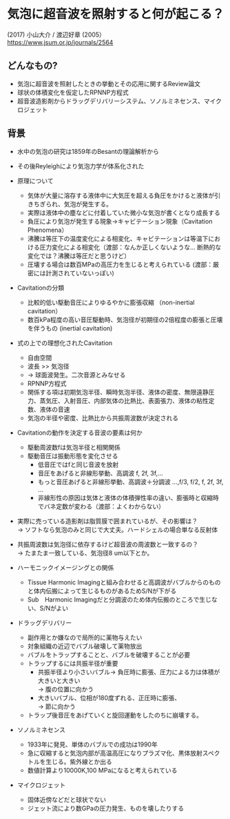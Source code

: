 
# 気泡に超音波を照射すると何が起こる？
(2017) 小山大介 / 渡辺好章 (2005）  
https://www.jsum.or.jp/journals/2564


## どんなもの?
- 気泡に超音波を照射したときの挙動とその応用に関するReview論文
- 球状の体積変化を仮定したRPNNP方程式
- 超音波造影剤からドラッグデリバリーシステム、ソノルミネセンス、マイクロジェット 

## 背景

- 水中の気泡の研究は1859年のBesantの理論解析から
- その後Reyleighにより気泡力学が体系化された

- 原理について
  - 気体が大量に溶存する液体中に大気圧を超える負圧をかけると液体が引きちぎられ、気泡が発生する。
  - 実際は液体中の塵などに付着していた微小な気泡が書くとなり成長する
  - 負圧により気泡が発生する現象→キャビテーション現象（Cavitation Phenomena）
  - 沸騰は等圧下の温度変化による相変化、キャビテーションは等温下における圧力変化による相変化（渡部：なんか正しくないような... 断熱的な変化では？沸騰は等圧だと思うけど）
  - 圧壊する場合は数百MPaの高圧力を生じると考えられている (渡部：厳密には計測されていないっぽい)
  

- Cavitationの分類
  - 比較的低い駆動音圧によりゆるやかに膨張収縮 （non-inertial cavitation）
  - 数百kPa程度の高い音圧駆動時、気泡径が初期径の2倍程度の膨張と圧壊を伴うもの (inertial cavitation)
  
- 式の上での理想化されたCavitation
  - 自由空間
  - 波長 >> 気泡径
  - → 球面波発生。二次音源とみなせる
  - RPNNP方程式
  - 関係する項は初期気泡半径、瞬時気泡半径、液体の密度、無限遠静圧力、蒸気圧、入射音圧、内部気体の比熱比、表面張力、液体の粘性定数、液体の音速
  - 気泡の半径や密度、比熱比から共振周波数が決定される

- Cavitationの動作を決定する音波の要素は何か
  - 駆動周波数fは気泡半径と相関関係
  - 駆動音圧は振動形態を変化させる
    - 低音圧ではfと同じ音波を放射
    - 音圧をあげると非線形挙動、高調波 f, 2f, 3f,...
    - もっと音圧あげると非線形挙動、高調波＋分調波 ...,f/3, f/2, f, 2f, 3f, ...
    - 非線形性の原因は気体と液体の体積弾性率の違い、膨張時と収縮時でバネ定数が変わる（渡部：よくわからない）
    
- 実際に売っている造影剤は脂質膜で囲まれているが、その影響は？  
→ ソフトなら気泡のみと同じで大丈夫。ハードシェルの場合単なる反射体

- 共振周波数は気泡径に依存するけど超音波の周波数と一致するの？  
→ たまたま一致している、気泡径8 um以下とか。

- ハーモニックイメージングとの関係
  - Tissue Harmonic Imagingと組み合わせると高調波がバブルからのものと体内伝搬によって生じるものがあるためS/Nが下がる
  - Sub　Harmonic Imagingだと分調波のため体内伝搬のところで生じない、S/Nがよい
  
- ドラッグデリバリー
  - 副作用とか嫌なので局所的に薬物与えたい
  - 対象組織の近辺でバブル破壊して薬物放出
  - バブルをトラップすることと、バブルを破壊することが必要
  - トラップするには共振半径が重要
    - 共振半径より小さいバブル→ 負圧時に膨張、圧力による力は体積が大きいと大きい  
    → 腹の位置に向かう
    - 大きいバブル、位相が180度ずれる、正圧時に膨張、  
    → 節に向かう
  - トラップ後音圧をあげていくと旋回運動をしたのちに崩壊する。
  
- ソノルミネセンス
  - 1933年に発見、単体のバブルでの成功は1990年
  - 急に収縮すると気泡内部が高温高圧になりプラズマ化、黒体放射スペクトルを生じる。紫外線とか出る
  - 数値計算より10000K,100 MPaになると考えられている

- マイクロジェット
  - 固体近傍などだと球状でない
  - ジェット流により数GPaの圧力発生、ものを壊したりする
 

    
